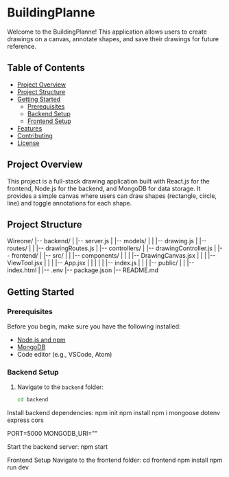 # BuildingPlanne



Welcome to the BuildingPlanne! This application allows users to create drawings on a canvas, annotate shapes, and save their drawings for future reference.

## Table of Contents

- [Project Overview](#project-overview)
- [Project Structure](#project-structure)
- [Getting Started](#getting-started)
  - [Prerequisites](#prerequisites)
  - [Backend Setup](#backend-setup)
  - [Frontend Setup](#frontend-setup)
- [Features](#features)
- [Contributing](#contributing)
- [License](#license)

## Project Overview

This project is a full-stack drawing application built with React.js for the frontend, Node.js for the backend, and MongoDB for data storage. It provides a simple canvas where users can draw shapes (rectangle, circle, line) and toggle annotations for each shape.

## Project Structure

Wireone/
|-- backend/
| |-- server.js
| |-- models/
| | |-- drawing.js
| |-- routes/
| | |-- drawingRoutes.js
| |-- controllers/
| |-- drawingController.js
|
|-- frontend/
| |-- src/
| | |-- components/
| | | |-- DrawingCanvas.jsx
| | | |-- ViewTool.jsx
| | | |-- App.jsx
| | |
| | |-- index.js
| |
| |-- public/
| | |-- index.html
|
|-- .env
|-- package.json
|-- README.md


## Getting Started

### Prerequisites

Before you begin, make sure you have the following installed:

- [Node.js and npm](https://nodejs.org/)
- [MongoDB](https://www.mongodb.com/try/download/community)
- Code editor (e.g., VSCode, Atom)

### Backend Setup

1. Navigate to the `backend` folder:

   ```bash
   cd backend

Install backend dependencies:
  npm init
  npm install
  npm i mongoose dotenv express cors


PORT=5000
MONGODB_URI=""

Start the backend server:
npm start

Frontend Setup
Navigate to the frontend folder:
cd frontend
npm install
npm run dev
